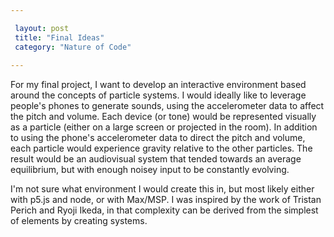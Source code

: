 ```yaml
---

 layout: post
 title: "Final Ideas"
 category: "Nature of Code"
 
---
```


For my final project, I want to develop an interactive environment based around the concepts of particle systems. I would ideally like to leverage people's phones to generate sounds, using the accelerometer data to affect the pitch and volume. Each device (or tone) would be represented visually as a particle (either on a large screen or projected in the room). In addition to using the phone's accelerometer data to direct the pitch and volume, each particle would experience gravity relative to the other particles. The result would be an audiovisual system that tended towards an average equilibrium, but with enough noisey input to be constantly evolving. 

I'm not sure what environment I would create this in, but most likely either with p5.js and node, or with Max/MSP. I was inspired by the work of Tristan Perich and Ryoji Ikeda, in that complexity can be derived from the simplest of elements by creating systems. 
